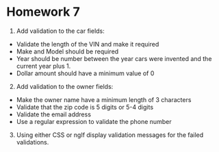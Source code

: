 # Homework 7

1. Add validation to the car fields:

- Validate the length of the VIN and make it required
- Make and Model should be required
- Year should be number between the year cars were invented and the current year plus 1.
- Dollar amount should have a minimum value of 0

2. Add validation to the owner fields:

- Make the owner name have a minimum length of 3 characters
- Validate that the zip code is 5 digits or 5-4 digits
- Validate the email address
- Use a regular expression to validate the phone number

3. Using either CSS or ngIf display validation messages for the failed validations.
